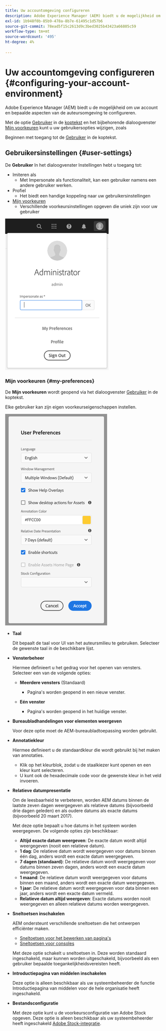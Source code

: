 ```yaml
---
title: Uw accountomgeving configureren
description: Adobe Experience Manager (AEM) biedt u de mogelijkheid om uw account en bepaalde aspecten van de auteursomgeving te configureren.
exl-id: 1b948f0b-85b9-478a-8b7e-61495c1d57b6
source-git-commit: 78ead5f15c2613d9c3bed3025b43423a66805c59
workflow-type: tm+mt
source-wordcount: '495'
ht-degree: 4%

---
```


# Uw accountomgeving configureren {#configuring-your-account-environment}

Adobe Experience Manager (AEM) biedt u de mogelijkheid om uw account en bepaalde aspecten van de auteursomgeving te configureren.

Met de optie [Gebruiker](#user-settings) in de [koptekst](/help/sites-cloud/authoring/getting-started/basic-handling.md#the-header) en het bijbehorende dialoogvenster [Mijn voorkeuren](#my-preferences) kunt u uw gebruikersopties wijzigen, zoals

Beginnen met toegang tot de [Gebruiker](#user-settings) in de koptekst.

## Gebruikersinstellingen {#user-settings}

De **Gebruiker** In het dialoogvenster Instellingen hebt u toegang tot:

* Imiteren als
   * Met Impersonate als functionaliteit, kan een gebruiker namens een andere gebruiker werken. <!--With the [Impersonate as](/help/sites-administering/security.md#impersonating-another-user) functionality, a user can work on behalf of another user.-->
* Profiel
   * Het biedt een handige koppeling naar uw gebruikersinstellingen <!--Offers a convenient link to your [user settings](/help/sites-administering/security.md))-->
* [Mijn voorkeuren](#my-preferences)
   * Verschillende voorkeursinstellingen opgeven die uniek zijn voor uw gebruiker

![Gebruikersinstellingen](/help/sites-cloud/authoring/assets/user-settings.png)

### Mijn voorkeuren {#my-preferences}

De **Mijn voorkeuren** wordt geopend via het dialoogvenster [Gebruiker](#user-settings) in de koptekst.

Elke gebruiker kan zijn eigen voorkeurseigenschappen instellen.

![Mijn voorkeuren](/help/sites-cloud/authoring/assets/user-preferences.png)

* **Taal**

  Dit bepaalt de taal voor UI van het auteursmilieu te gebruiken. Selecteer de gewenste taal in de beschikbare lijst.

* **Vensterbeheer**

  Hiermee definieert u het gedrag voor het openen van vensters. Selecteer een van de volgende opties:

   * **Meerdere vensters** (Standaard)

      * Pagina&#39;s worden geopend in een nieuw venster.

   * **Eén venster**

      * Pagina&#39;s worden geopend in het huidige venster.

* **Bureaubladhandelingen voor elementen weergeven**

  Voor deze optie moet de AEM-bureaubladtoepassing worden gebruikt.

* **Annotatiekleur**

  Hiermee definieert u de standaardkleur die wordt gebruikt bij het maken van annotaties.

   * Klik op het kleurblok, zodat u de staalkiezer kunt openen en een kleur kunt selecteren.
   * U kunt ook de hexadecimale code voor de gewenste kleur in het veld invoeren.

* **Relatieve datumpresentatie**

  Om de leesbaarheid te verbeteren, worden AEM datums binnen de laatste zeven dagen weergegeven als relatieve datums (bijvoorbeeld drie dagen geleden) en als oudere datums als exacte datums (bijvoorbeeld 20 maart 2017).

  Met deze optie bepaalt u hoe datums in het systeem worden weergegeven. De volgende opties zijn beschikbaar:

   * **Altijd exacte datum weergeven**: De exacte datum wordt altijd weergegeven (nooit een relatieve datum).
   * **1 dag**: De relatieve datum wordt weergegeven voor datums binnen één dag, anders wordt een exacte datum weergegeven.
   * **7 dagen (standaard)**: De relatieve datum wordt weergegeven voor datums binnen zeven dagen, anders wordt een exacte datum weergegeven.
   * **1 maand**: De relatieve datum wordt weergegeven voor datums binnen een maand, anders wordt een exacte datum weergegeven.
   * **1 jaar**: De relatieve datum wordt weergegeven voor data binnen een jaar, anders wordt een exacte datum vermeld.
   * **Relatieve datum altijd weergeven**: Exacte datums worden nooit weergegeven en alleen relatieve datums worden weergegeven.

* **Sneltoetsen inschakelen**

  AEM ondersteunt verschillende sneltoetsen die het ontwerpen efficiënter maken.

   * [Sneltoetsen voor het bewerken van pagina&#39;s](/help/sites-cloud/authoring/fundamentals/keyboard-shortcuts.md)
   * [Sneltoetsen voor consoles](/help/sites-cloud/authoring/getting-started/keyboard-shortcuts.md)

  Met deze optie schakelt u sneltoetsen in. Deze worden standaard ingeschakeld, maar kunnen worden uitgeschakeld, bijvoorbeeld als een gebruiker bepaalde toegankelijkheidsvereisten heeft.

* **Introductiepagina van middelen inschakelen**

  Deze optie is alleen beschikbaar als uw systeembeheerder de functie Introductiepagina van middelen voor de hele organisatie heeft ingeschakeld.

* **Bestandsconfiguratie**

  Met deze optie kunt u de voorkeursconfiguratie van Adobe Stock opgeven. Deze optie is alleen beschikbaar als uw systeembeheerder heeft ingeschakeld [Adobe Stock-integratie](/help/assets/aem-assets-adobe-stock.md).

